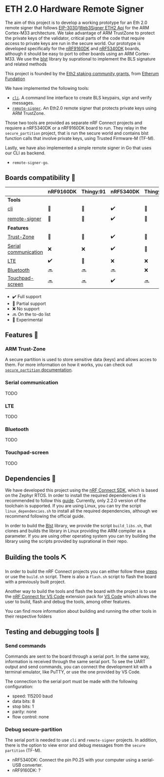 # ETH 2.0 Hardware Remote Signer 

The aim of this project is to develop a working prototype for an Eth 2.0 remote signer that follows [EIP-3030](https://eips.ethereum.org/EIPS/eip-3030)/[Web3Signer ETH2 Api](https://consensys.github.io/web3signer/web3signer-eth2.html) for the ARM Cortex-M33 architecture. We take advantage of ARM TrustZone to protect the private keys of the validator, critical parts of the code that require access to private keys are run in the secure world. Our prototype is developed specifically for the [nRF9160DK](https://www.nordicsemi.com/Products/Development-hardware/nrf9160-dk) and [nRF5340DK](https://www.nordicsemi.com/Products/Development-hardware/nRF5340-DK) boards, although it should be easy to port to other boards using an ARM Cortex-M33. We use the [blst](https://github.com/supranational/blst) library by suprational to implement the BLS signature and related methods

This project is founded by the [Eth2 staking community grants](https://blog.ethereum.org/2021/02/09/esp-staking-community-grantee-announcement/), from [Etherum Fundation](https://ethereum.foundation/)

We have implemented the following tools:

- [`cli`](./cli). A command line interface to create BLS keypairs, sign and verify messages.
- [`remote-signer`](./remote-signer). An Eth2.0 remote signer that protects private keys using ARM TrustZone.

Those two tools are provided as separate nRF Connect projects and requiere a nRF5340DK or a nRF9160DK board to run. They relay in the `secure_partition` project, that is run the secure world and contains blst function calls that involve private keys, using Trusted Firmware-M (TF-M).

Lastly, we have also implemented a simple remote signer in Go that uses our CLI as backend.

- `remote-signer-go`.

## Boards compatibility :electric_plug:
| | nRF9160DK | Thingy:91 | nRF5340DK | Thingy:53 |
| --- | --- | --- | --- | --- |
|**Tools**|
| [cli](./cli) | :microscope: | :microscope: | :heavy_check_mark: | :microscope: |
| [remote-signer](./remote-signer) | :microscope: | :microscope: | :heavy_check_mark: | :microscope: |
|**Features**|
| [Trust-Zone](#trust-zone) | :microscope: | :microscope: | :heavy_check_mark: | :microscope: |
| [Serial communication](#serial) | :x: | :x: | :heavy_check_mark: | :microscope: |
| [LTE](#lte) | :heavy_check_mark: | :microscope: | :x: | :x: |
| [Bluetooth](#bluetooth) | :soon: | :soon: | :soon: | :x: |
| [Touchpad-screen](#touchpad-screen) | :soon: | :soon: | :heavy_check_mark: | :soon: |

 - :heavy_check_mark: Full support
 - :large_orange_diamond: Partial support
 - :x: No support
 - :soon: On the to-do list
 - :microscope: Experimental

## Features :page_with_curl: <span id="features"><span>

### ARM Trust-Zone <span id="trust-zone"><span>
A secure partition is used to store sensitive data (keys) and allows acces to them. For more information on how it works, you can check out [`secure_partition` documentation](./secure_partition).

### Serial communication <span id="serial"><span>
TODO

### LTE <span id="lte"><span>
TODO

### Bluetooth <span id="bluetooth"><span>
TODO

### Touchpad-screen <span id="touchpad-screen"><span>
TODO

## Dependencies :link:

We have developed this project using the [nRF Connect SDK](https://www.nordicsemi.com/Products/Development-software/nRF-Connect-SDK), which is based on the Zephyr RTOS. In order to install the required dependencies it is recommended to follow this [guide](https://developer.nordicsemi.com/nRF_Connect_SDK/doc/latest/nrf/gs_assistant.html). Currently, only 2.2.0 version of the toolchain is supported. If you are using Linux, you can try the script `linux_dependencies.sh` to install all the required dependencies, although we recommend following the official guide.

In order to build the [Blst](https://github.com/supranational/blst) library, we provide the script `build_libs.sh`, that clones and builds the library in Linux providing the ARM compiler as a parameter. If you are using other operating system you can try building the library using the scripts provided by suprational in their repo.

## Building the tools :pick:

In order to build the nRF Connect projects you can either follow these [steps](https://developer.nordicsemi.com/nRF_Connect_SDK/doc/latest/nrf/gs_programming.html#gs-programming-cmd) or use the `build.sh` script. There is also a `flash.sh` script to flash the board with a previously built project.

Another way to build the tools and flash the board with the project is to use the [nRF Connect for VS Code](https://www.nordicsemi.com/Products/Development-tools/nrf-connect-for-vs-code) extension pack for [VS Code](https://code.visualstudio.com) which allows the user to build, flash and debug the tools, among other features.

You can find more information about building and running the other tools in their respective folders

## Testing and debugging tools :bug:

### Send commands

Commands are sent to the board through a serial port. In the same way, information is received through the same serial port. To see the UART output and send commands, you can connect the development kit with a terminal emulator, like PuTTY, or use the one provided by VS Code.

The connection to the serial port must be made with the following configuration:
- speed: 115200 baud
- data bits: 8
- stop bits: 1
- parity: none
- flow control: none

### Debug secure-partition

The serial port is needed to use `cli` and `remote-signer` projects. In addition, there is the option to view error and debug messages from the `secure partition` (TF-M).
- nRF5340DK: Connect the pin P0.25 with your computer using a serial-USB converter.
- nRF9160DK: ?